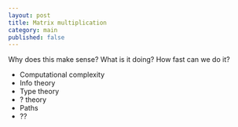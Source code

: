 ```yaml
---
layout: post
title: Matrix multiplication
category: main
published: false
---
```


Why does this make sense? What is it doing? How fast can we do it?

* Computational complexity
* Info theory
* Type theory
* ? theory
* Paths
* ??
